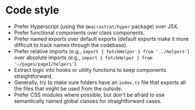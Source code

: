 # Code style

- Prefer Hyperscript (using the `@macrostrat/hyper` package) over JSX.
- Prefer functional components over class components.
- Prefer named exports over default exports (default exports make it more difficult to track names through the codebase).
- Prefer relative imports (e.g., `import { fetchHelper } from '../helpers'`) over absolute imports (e.g., `import { fetchHelper } from '~/pages/page1/helpers'`).
- Extract logic into hooks or utility functions to keep components straightforward.
- Generally, try to make sure folders have an `index.ts` file that exports all the files that might be used from the outside.
- Prefer CSS modules where possible, but don't be afraid to use semantically named global classes for straightforward cases.
